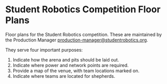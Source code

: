 # Student Robotics Competition Floor Plans

Floor plans for the Student Robotics competition. These are maintained by the Production Manager <production-manager@studentrobotics.org>.

They serve four important purposes:

 1. Indicate how the arena and pits should be laid out.
 1. Indicate where power and network points are required.
 1. Provide a map of the venue, with team locations marked on.
 1. Indicate where teams are located for shepherds.

